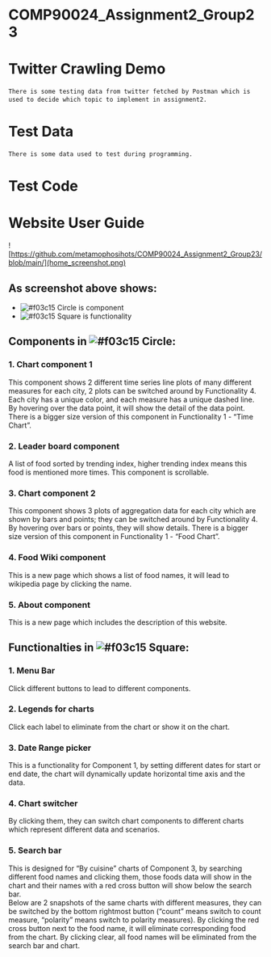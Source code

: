 # COMP90024_Assignment2_Group23

# Twitter Crawling Demo
    There is some testing data from twitter fetched by Postman which is used to decide which topic to implement in assignment2.


# Test Data
    There is some data used to test during programming.
    
# Test Code

# Website User Guide

![https://github.com/metamophosihots/COMP90024_Assignment2_Group23/blob/main/](home_screenshot.png)
## As screenshot above shows:
* ![#f03c15](https://via.placeholder.com/15/f03c15/000000?text=+) Circle is component
* ![#f03c15](https://via.placeholder.com/15/f03c15/000000?text=+) Square is functionality

## Components in ![#f03c15](https://via.placeholder.com/15/f03c15/000000?text=+) Circle:
### 1. Chart component 1  
This component shows 2 different time series line plots of many different measures for each city, 2 plots can be switched around by Functionality 4. Each city has a unique color, and each measure has a unique dashed line. By hovering over the data point, it will show the detail of the data point. 
There is a bigger size version of this component in Functionality 1 - “Time Chart”.
### 2. Leader board component
A list of food sorted by trending index, higher trending index means this food is mentioned more times. This component is scrollable.
### 3. Chart component 2  
This component shows 3 plots of aggregation data for each city which are shown by bars and points; they can be switched around by Functionality 4. By hovering over bars or points, they will show details. 
There is a bigger size version of this component in Functionality 1 - “Food Chart”.
### 4. Food Wiki component  
This is a new page which shows a list of food names, it will lead to wikipedia page by clicking the name.
### 5. About component  
This is a new page which includes the description of this website.

## Functionalties in ![#f03c15](https://via.placeholder.com/15/f03c15/000000?text=+) Square:
### 1. Menu Bar
Click different buttons to lead to different components.
### 2. Legends for charts
Click each label to eliminate from the chart or show it on the chart.
### 3. Date Range picker
This is a functionality for Component 1, by setting different dates for start or end date, the chart will dynamically update horizontal time axis and the data.
### 4. Chart switcher
By clicking them, they can switch chart components to different charts which represent different data and scenarios.
### 5. Search bar
This is designed for “By cuisine” charts of Component 3, by searching different food names and clicking them, those foods data will show in the chart and their names with a red cross button will show below the search bar.  
Below are 2 snapshots of the same charts with different measures, they can be switched by the bottom rightmost button (“count” means switch to count measure, “polarity” means switch to polarity measures). By clicking the red cross button next to the food name, it will eliminate corresponding food from the chart. By clicking clear, all food names will be eliminated from the search bar and chart.

